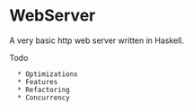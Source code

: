 # WebServer
  A very basic http web server written in Haskell.
  
  Todo    
    
      * Optimizations  
      * Features  
      * Refactoring
      * Concurrency
